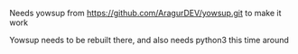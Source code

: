 Needs yowsup from https://github.com/AragurDEV/yowsup.git to make it work

Yowsup needs to be rebuilt there, and also needs python3 this time around
